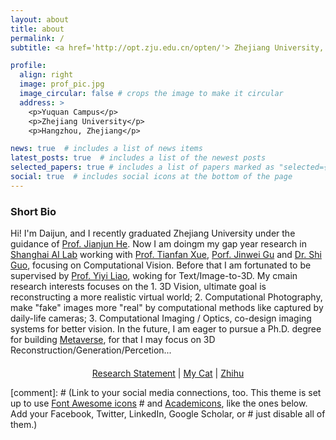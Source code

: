 ```yaml
---
layout: about
title: about
permalink: /
subtitle: <a href='http://opt.zju.edu.cn/opten/'> Zhejiang University, Optical Engineering</a> | <a href='https://github.com/OpenImagingLab'> Shanghai AI Lab, OpenImaging Lab</a>.

profile:
  align: right
  image: prof_pic.jpg
  image_circular: false # crops the image to make it circular
  address: >
    <p>Yuquan Campus</p>
    <p>Zhejiang University</p>
    <p>Hangzhou, Zhejiang</p>

news: true  # includes a list of news items
latest_posts: true  # includes a list of the newest posts
selected_papers: true # includes a list of papers marked as "selected={true}"
social: true  # includes social icons at the bottom of the page
---
```


### Short Bio
Hi! I'm Daijun, and I recently graduated Zhejiang University under the guidance of [Prof. Jianjun He](https://mypage.zju.edu.cn/JianjunHe#0). Now I am doingm my gap year research in [Shanghai AI Lab](https://www.shlab.org.cn/) working with [Prof. Tianfan Xue](https://tianfan.info/), [Porf. Jinwei Gu](https://www.gujinwei.org/) and [Dr. Shi Guo](https://scholar.google.com/citations?user=5hsEmuQAAAAJ&hl=en&oi=ao), focusing on Computational Vision. Before that I am fortunated to be supervised by [Prof. Yiyi Liao](https://yiyiliao.github.io/), woking for Text/Image-to-3D. My cmain research interests focuses on the 1. 3D Vision, ultimate goal is reconstructing a more realistic virtual world; 2. Computational Photography, make "fake" images more "real" by computational methods like captured by daily-life cameras; 3. Computational Imaging / Optics, co-design imaging systems for better vision. In the future, I am eager to pursue a Ph.D. degree for building [Metaverse](https://en.wikipedia.org/wiki/Metaverse#:~:text=The%20metaverse%20is%20a%20loosely,on%20social%20and%20economic%20connection.), for that I may focus on 3D Reconstruction/Generation/Percetion... 

<div style="text-align: center; margin-top: 20px;">
  <a href="https://daijun10086.github.io/">Research Statement</a> | 
  <a href="https://daijun10086.github.io/">My Cat</a> |
  <a href="https://www.zhihu.com/people/dddddddaijun">Zhihu</a>
</div>

[comment]: # (Link to your social media connections, too. This theme is set up to use [Font Awesome icons](http://fortawesome.github.io/Font-Awesome/) # and [Academicons](https://jpswalsh.github.io/academicons/), like the ones below. Add your Facebook, Twitter, LinkedIn, Google Scholar, or # just disable all of them.)

